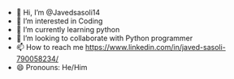 - 👋 Hi, I’m @Javedsasoli14
- 👀 I’m interested in Coding
- 🌱 I’m currently learning python
- 💞️ I’m looking to collaborate with Python programmer
- 📫 How to reach me https://www.linkedin.com/in/javed-sasoli-790058234/
- 😄 Pronouns: He/Him
  

<!---
Javedsasoli14/Javedsasoli14 is a ✨ special ✨ repository because its `README.md` (this file) appears on your GitHub profile.
You can click the Preview link to take a look at your changes.
--->
